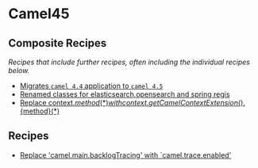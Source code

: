 # Camel45

## Composite Recipes

_Recipes that include further recipes, often including the individual recipes below._

* [Migrates `camel 4.4` application to `camel 4.5`](./camelmigrationrecipe.md)
* [Renamed classes for elasticsearch,opensearch and spring regis](./renamedclasses.md)
* [Replace context.${method}(*) with context.getCamelContextExtension().${method}(*)](./useextendedcamelcontextgetters.md)

## Recipes

* [Replace 'camel.main.backlogTracing' with `camel.trace.enabled'](./traceproperties.md)


